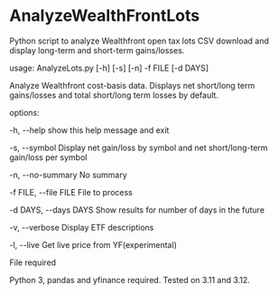 # AnalyzeWealthFrontLots
Python script to analyze Wealthfront open tax lots CSV download and display long-term and short-term gains/losses.

usage: AnalyzeLots.py [-h] [-s] [-n] -f FILE [-d DAYS]

Analyze Wealthfront cost-basis data. Displays net short/long term gains/losses and total short/long term losses by default.

options:

  -h, --help            show this help message and exit
  
  -s, --symbol          Display net gain/loss by symbol and net short/long-term gain/loss per symbol

  -n, --no-summary      No summary
  
  -f FILE, --file FILE  File to process

  -d DAYS, --days DAYS  Show results for number of days in the future

  -v, --verbose         Display ETF descriptions

  -l, --live            Get live price from YF(experimental)

File required

Python 3, pandas and yfinance required. Tested on 3.11 and 3.12.
